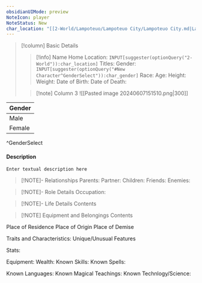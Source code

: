 ```yaml
---
obsidianUIMode: preview
NoteIcon: player
NoteStatus: New
char_location: "[[2-World/Lampoteuo/Lampoteuo City/Lampoteuo City.md|Lampoteuo City]]"
---
```


> [!column] Basic Details
>> [!info] Name
>> Home Location: `INPUT[suggester(optionQuery("2-World")):char_location]` 
>> Titles:
>> Gender: `INPUT[suggester(optionQuery("#New Character^GenderSelect")):char_gender]`
>> Race:
>> Age:
>> Height:
>> Weight:
>> Date of Birth:
>> Date of Death:
>
>> [!note] Column 3
>> ![[Pasted image 20240607151510.png|300]]



| Gender |
| ------ |
| Male   |
| Female |
^GenderSelect



#### Description
`Enter textual description here`

> [!NOTE]- Relationships
> Parents:
> Partner:
> Children:
> Friends:
> Enemies:

> [!NOTE]- Role Details
> Occupation:

> [!NOTE]- Life Details
> Contents

> [!NOTE] Equipment and Belongings
> Contents


Place of Residence
Place of Origin
Place of Demise

Traits and Characteristics:
Unique/Unusual Features

Stats:

Equipment:
Wealth:
Known Skills:
Known Spells:

Known Languages:
Known Magical Teachings:
Known Technlogy/Science: